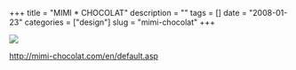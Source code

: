 +++
title = "MIMI * CHOCOLAT"
description = ""
tags = []
date = "2008-01-23"
categories = ["design"]
slug = "mimi-chocolat"
+++


 

  <div id="screens-thumbs" class="clearfix">
    <div class="txt-center" id="design-submission"><a href="http://mimi-chocolat.com/en/default.asp"><img id='bluga-thumbnail-1093' class='bluga-thumbnail large' src='//konigi.com/media/bluga/
wt47f28201adf4e_0.jpg'/></a></div>  
  </div>   
<p><a href="http://mimi-chocolat.com/en/default.asp">http://mimi-chocolat.com/en/default.asp</a></p>




